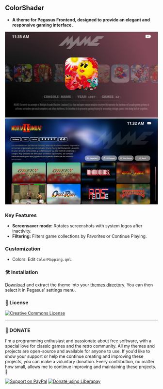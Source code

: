 ## ColorShader  

- **A theme for Pegasus Frontend, designed to provide an elegant and responsive gaming interface.**

![screen](https://github.com/ZagonAb/ColorShader/blob/21b0334e98f9add6b5e914905aa3f43d1e5a4d27/.meta/screenshots/screen.png)
![screen1](https://github.com/ZagonAb/ColorShader/blob/21b0334e98f9add6b5e914905aa3f43d1e5a4d27/.meta/screenshots/screen1.png)

### Key Features  
- **Screensaver mode:** Rotates screenshots with system logos after inactivity.
- **Filtering:** Filters game collections by Favorites or Continue Playing.

### Customization  
- Colors: Edit `ColorMapping.qml`.

### 🛠️ Installation  
[Download](https://github.com/ZagonAb/ColorShader/archive/refs/heads/main.zip) and extract the theme into your [themes directory](http://pegasus-frontend.org/docs/user-guide/installing-themes). You can then select it in Pegasus' settings menu.

### 📜 License  
<a rel="license" href="http://creativecommons.org/licenses/by-nc-sa/4.0/"><img alt="Creative Commons License" style="border-width:0" src="https://i.creativecommons.org/l/by-nc-sa/4.0/88x31.png" /></a><br /><a rel="license" href="http://creativecommons.org/licenses/by-nc-sa/4.0/"></a>

---  

### 💖 DONATE
I'm a programming enthusiast and passionate about free software, with a special love for classic games and the retro community. All my themes and projects are open-source and available for anyone to use. If you'd like to show your support or help me continue creating and improving these projects, you can make a voluntary donation. Every contribution, no matter how small, allows me to continue improving and maintaining these projects. 👾

[![Support on PayPal](https://img.shields.io/badge/PayPal-0070ba?style=for-the-badge)](https://paypal.me/ZagonAb)
[![Donate using Liberapay](https://liberapay.com/assets/widgets/donate.svg)](https://liberapay.com/Gonzalo/donate)
